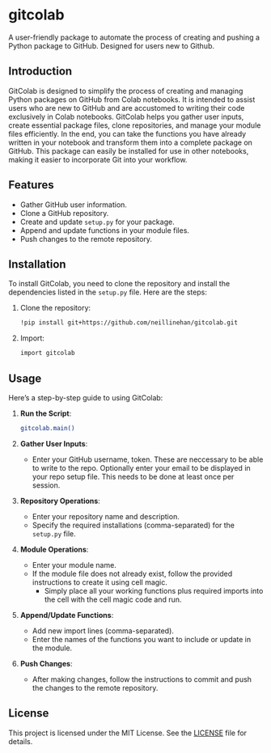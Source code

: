 # gitcolab
A user-friendly package to automate the process of creating and pushing a Python package to GitHub. Designed for users new to Github.

## Introduction

GitColab is designed to simplify the process of creating and managing Python packages on GitHub from Colab notebooks. It is intended to assist users who are new to GitHub and are accustomed to writing their code exclusively in Colab notebooks. GitColab helps you gather user inputs, create essential package files, clone repositories, and manage your module files efficiently. In the end, you can take the functions you have already written in your notebook and transform them into a complete package on GitHub. This package can easily be installed for use in other notebooks, making it easier to incorporate Git into your workflow.

## Features

- Gather GitHub user information.
- Clone a GitHub repository.
- Create and update `setup.py` for your package.
- Append and update functions in your module files.
- Push changes to the remote repository.

## Installation

To install GitColab, you need to clone the repository and install the dependencies listed in the `setup.py` file. Here are the steps:

1. Clone the repository:
    ```bash
    !pip install git+https://github.com/neillinehan/gitcolab.git
    ```

2. Import:
    ```bash
    import gitcolab
    ```
## Usage

Here’s a step-by-step guide to using GitColab:

1. **Run the Script**:
    ```bash
    gitcolab.main()
    ```

2. **Gather User Inputs**:
    - Enter your GitHub username, token. These are neccessary to be able to write to the repo. Optionally enter your email to be displayed in your repo setup file. This needs to be done at least once per session.

3. **Repository Operations**:
    - Enter your repository name and description.
    - Specify the required installations (comma-separated) for the `setup.py` file.

4. **Module Operations**:
    - Enter your module name.
    - If the module file does not already exist, follow the provided instructions to create it using cell magic.
      - Simply place all your working functions plus required imports into the cell with the cell magic code and run.

5. **Append/Update Functions**:
    - Add new import lines (comma-separated).
    - Enter the names of the functions you want to include or update in the module.

6. **Push Changes**:
    - After making changes, follow the instructions to commit and push the changes to the remote repository.

## License

This project is licensed under the MIT License. See the [LICENSE](LICENSE) file for details.
